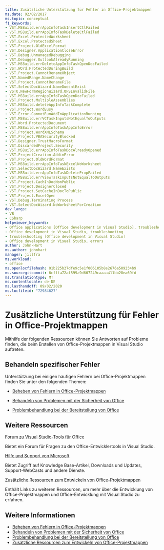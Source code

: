```yaml
---
title: Zusätzliche Unterstützung für Fehler in Office-Projektmappen
ms.date: 02/02/2017
ms.topic: conceptual
f1_keywords:
- VST.MSBuild.errAppInfoTaskInsertCtlFailed
- VST.MSBuild.errAppInfoTaskDeleteCtlFailed
- VST.Excel.ProtectedWorksheet
- VST.Excel.ProtectedSheet
- VST.Project.OldExcelFormat
- VST.Designer.ApplicationCloseError
- VST.Debug.UnmanagedDebugging
- VST.Debugger.OutlookAlreadyRunning
- VST.MSBuild.errDeleteAppInfoTaskOpenDocFailed
- VST.WOrd.ProtectedDuringBuild
- VST.Project.CannotRenameObject
- VST.NamedRange.NameChange
- VST.Project.CannotRenameFile
- VST.SelectDocWizard.NameDoesntExist
- VSTO.NewFormRegionWizard.OFSInvalidFile
- VST.MSBuild.errAppInfoTaskOpenDocFailed
- VST.Project.MultipleAssemblies
- VST.MSBuild.deleteAppInfoTaskComplete
- VST.Project.WordBusy
- VST.Error.CannotRunAddInApplicationRunning
- VST.MSBuild.errVCTaskInputsNotEqualToOutputs
- VST.Word.ProtectedDocument
- VST.MSBuild.errAppInfoTaskAppInfoError
- VST.Project.WordXMLSchema
- VST.Project.VBASecurityBlocked
- VST.Designer.TrustMacroFormat
- VST.DiscardedProject.Security
- VST.MSBuild.errAppInfoTaskDocAlreadyOpened
- VST.ProjectCreation.AddinError
- VST.Project.OldWordFormat
- VST.MSBuild.errAppInfoTaskExcelNoWorksheet
- VST.SelectDocWizard.NameExists
- VST.MSBuild.errAppInfoTaskDeletePropFailed
- VST.MSBuild.errViewTaskInputsNotEqualToOutputs
- VST.Project.CachInDocNonPublic
- VST.Project.DesignerClosed
- VST.Project.SetCacheInDocToPublic
- VST.Project.ExcelOpen
- VST.Debug.Terminating Process
- VST.SelectDocWizard.NoWorksheetForCreation
dev_langs:
- VB
- CSharp
helpviewer_keywords:
- Office applications [Office development in Visual Studio], troubleshooting
- Office development in Visual Studio, troubleshooting
- troubleshooting [Office development in Visual Studio]
- Office development in Visual Studio, errors
author: John-Hart
ms.author: johnhart
manager: jillfra
ms.workload:
- office
ms.openlocfilehash: 01b225b27dfe9c5e1f006105b8e2676a509234b9
ms.sourcegitcommit: 6cfffa72af599a9d667249caaaa411bb28ea69fd
ms.translationtype: MT
ms.contentlocale: de-DE
ms.lasthandoff: 09/02/2020
ms.locfileid: "72984627"
---
```

# <a name="additional-support-for-errors-in-office-solutions"></a>Zusätzliche Unterstützung für Fehler in Office-Projektmappen

Mithilfe der folgenden Ressourcen können Sie Antworten auf Probleme finden, die beim Erstellen von Office-Projektmappen in Visual Studio auftreten.

## <a name="troubleshoot-specific-errors"></a>Behandeln spezifischer Fehler

Unterstützung bei einigen häufigen Fehlern bei Office-Projektmappen finden Sie unter den folgenden Themen:

- [Beheben von Fehlern in Office-Projektmappen](../vsto/troubleshooting-errors-in-office-solutions.md)

- [Behandeln von Problemen mit der Sicherheit von Office](../vsto/troubleshooting-office-solution-security.md)

- [Problembehandlung bei der Bereitstellung von Office](../vsto/troubleshooting-office-solution-deployment.md)

## <a name="other-resources"></a>Weitere Ressourcen

[Forum zu Visual Studio-Tools für Office](https://social.msdn.microsoft.com/Forums/vstudio/en-US/home?forum=vsto)

Bietet ein Forum für Fragen zu den Office-Entwicklertools in Visual Studio.

[Hilfe und Support von Microsoft](https://support.microsoft.com)

Bietet Zugriff auf Knowledge Base-Artikel, Downloads und Updates, Support-WebCasts und andere Dienste.

[Zusätzliche Ressourcen zum Entwickeln von Office-Projektmappen](../vsto/additional-resources-for-developing-office-solutions.md)

Enthält Links zu weiteren Ressourcen, um mehr über die Entwicklung von Office-Projektmappen und Office-Entwicklung mit Visual Studio zu erfahren.

## <a name="see-also"></a>Weitere Informationen

- [Beheben von Fehlern in Office-Projektmappen](../vsto/troubleshooting-errors-in-office-solutions.md)
- [Behandeln von Problemen mit der Sicherheit von Office](../vsto/troubleshooting-office-solution-security.md)
- [Problembehandlung bei der Bereitstellung von Office](../vsto/troubleshooting-office-solution-deployment.md)
- [Zusätzliche Ressourcen zum Entwickeln von Office-Projektmappen](../vsto/additional-resources-for-developing-office-solutions.md)
